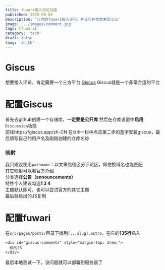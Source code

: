 ```yaml
---
title: fuwari接入评论功能
published: 2025-08-04
description: '让你的fuwari接入评论，并让它在文章末显示出'
image: '../images/comment.jpg'
tags: [fuwari]
category: 'tech'
draft: false 
lang: 'zh_CN'
---
```

# Giscus
想要接入评论，肯定需要一个三方平台 [Giscus](https://giscus.app/zh-CN)
Giscus就是一个非常合适的平台  
# 配置Giscus
首先去github创建一个存储库，**一定要是公开库**
然后在仓库设置中**启用**`Discussion`功能  
前往https://giscus.app/zh-CN
在`仓库`一栏中点击第二步的蓝字安装giscus，最后填写自己的用户名及刚刚创建的仓库名称  
### 映射
我只建议使用`pathname`：以文章路径区分评论区，即使换域名也能匹配  
其它映射可以看官方介绍  
分类选择**公告（announcements）**  
特性个人建议勾选**1 3 4**  
主题默认即可，也可以尝试官方的其它主题  
最后将给出的JS复制  
# 配置fuwari
在`src/pages/posts/`目录下找到`[...slug].astro`，在它的**135行**插入
```
<div id="giscus-comments" style="margin-top: 3rem;">
  你的JS
</div>
```

最后本地测试一下，没问题就可以部署到服务器了